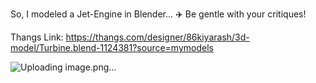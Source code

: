 So, I modeled a Jet-Engine in Blender... ✈️ Be gentle with your critiques!

Thangs Link: https://thangs.com/designer/86kiyarash/3d-model/Turbine.blend-1124381?source=mymodels

![Uploading image.png…]()
